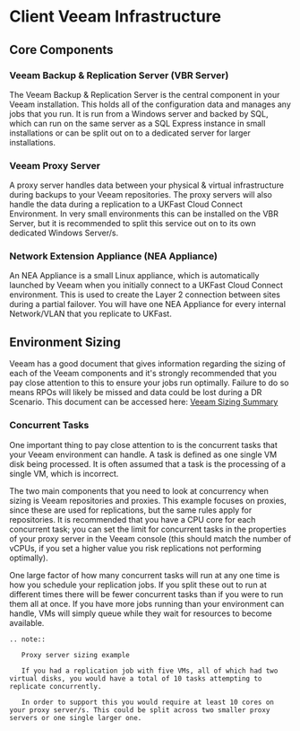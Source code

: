 # Client Veeam Infrastructure

## Core Components

### Veeam Backup & Replication Server (VBR Server)

The Veeam Backup & Replication Server is the central component in your Veeam installation. This holds all of the configuration data and manages any jobs that you run. It is run from a Windows server and backed by SQL, which can run on the same server as a SQL Express instance in small installations or can be split out on to a dedicated server for larger installations. 


### Veeam Proxy Server 

A proxy server handles data between your physical & virtual infrastructure during backups to your Veeam repositories. The proxy servers will also handle the data during a replication to a UKFast Cloud Connect Environment. In very small environments this can be installed on the VBR Server, but it is recommended to split this service out on to its own dedicated Windows Server/s.


### Network Extension Appliance (NEA Appliance)

An NEA Appliance is a small Linux appliance, which is automatically launched by Veeam when you initially connect to a UKFast Cloud Connect environment. This is used to create the Layer 2 connection between sites during a partial failover. You will have one NEA Appliance for every internal Network/VLAN that you replicate to UKFast.


## Environment Sizing 

Veeam has a good document that gives information regarding the sizing of each of the Veeam components and it's strongly recommended that you pay close attention to this to ensure your jobs run optimally. Failure to do so means RPOs will likely be missed and data could be lost during a DR Scenario. This document can be accessed here:  [Veeam Sizing Summary](https://www.veeambp.com/appendix_a_sizing)


### Concurrent Tasks

One important thing to pay close attention to is the concurrent tasks that your Veeam environment can handle. A task is defined as one single VM disk being processed. It is often assumed that a task is the processing of a single VM, which is incorrect.

The two main components that you need to look at concurrency when sizing is Veeam repositories and proxies. This example focuses on proxies, since these are used for replications, but the same rules apply for repositories. It is recommended that you have a CPU core for each concurrent task; you can set the limit for concurrent tasks in the properties of your proxy server in the Veeam console (this should match the number of vCPUs, if you set a higher value you risk replications not performing optimally).

One large factor of how many concurrent tasks will run at any one time is how you schedule your replication jobs. If you split these out to run at different times there will be fewer concurrent tasks than if you were to run them all at once. If you have more jobs running than your environment can handle, VMs will simply queue while they wait for resources to become available.


```eval_rst
.. note::

   Proxy server sizing example

   If you had a replication job with five VMs, all of which had two virtual disks, you would have a total of 10 tasks attempting to replicate concurrently.

   In order to support this you would require at least 10 cores on your proxy server/s. This could be split across two smaller proxy servers or one single larger one.
```